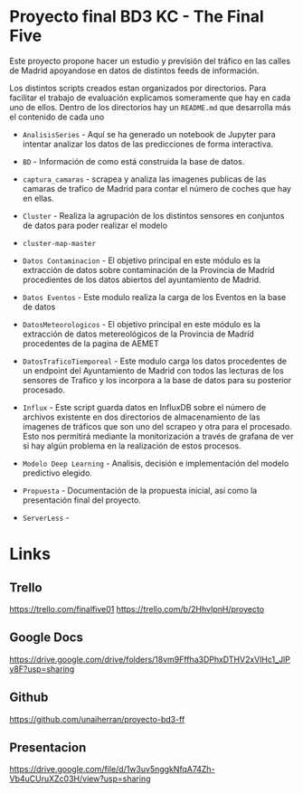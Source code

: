 # Proyecto final BD3 KC - The Final Five

Este proyecto propone hacer un estudio y previsión del tráfico en las
calles de Madrid apoyandose en datos de distintos feeds de información.

Los distintos scripts creados estan organizados por directorios. Para
facilitar el trabajo de evaluación explicamos someramente que hay en
cada uno de ellos. Dentro de los directorios hay un `README.md` que
desarrolla más el contenido de cada uno

* `AnalisisSeries` - Aquí se ha generado un notebook de Jupyter para
  intentar analizar los datos de las predicciones de forma interactiva.
  
* `BD` - Información de como está construida la base de datos.

* `captura_camaras` - scrapea y analiza las imagenes publicas de las
  camaras de trafico de Madrid para contar el número de coches que hay
  en ellas.
  
* `Cluster` - Realiza la agrupación de los distintos sensores en
  conjuntos de datos para poder realizar el modelo

* `cluster-map-master`

* `Datos Contaminacion` - El objetivo principal en este módulo es la 
  extracción de datos sobre contaminación de la Provincia de Madríd
  procedientes de los datos abiertos del ayuntamiento de Madrid.

* `Datos Eventos` - Este modulo realiza la carga de los Eventos en la
  base de datos

* `DatosMeteorologicos` - El objetivo principal en este módulo es la
  extracción de datos metereológicos de la Provincia de Madríd
  procedentes de la pagina de AEMET

* `DatosTraficoTiemporeal` - Este modulo carga los datos procedentes de
  un endpoint del Ayuntamiento de Madrid con todos las lecturas de los
  sensores de Trafico y los incorpora a la base de datos para su
  posterior procesado.

* `Influx` - Este script guarda datos en InfluxDB sobre el número de
  archivos existente en dos directorios de almacenamiento de las
  imagenes de tráficos que son uno del scrapeo y otra para el procesado.
  Esto nos permitirá mediante la monitorización a través de grafana de
  ver si hay algún problema en la realización de estos procesos.

* `Modelo Deep Learning` - Analisis, decisión e implementación del
  modelo predictivo elegido.
  
* `Propuesta` - Documentación de la propuesta inicial, así como la
  presentación final del proyecto.

* `ServerLess` - 




# Links

## Trello
https://trello.com/finalfive01
https://trello.com/b/2HhvIpnH/proyecto

## Google Docs
https://drive.google.com/drive/folders/18vm9Fffha3DPhxDTHV2xVlHc1_JlPy8F?usp=sharing

## Github
https://github.com/unaiherran/proyecto-bd3-ff

## Presentacion
https://drive.google.com/file/d/1w3uv5nggkNfqA74Zh-Vb4uCUruXZc03H/view?usp=sharing

